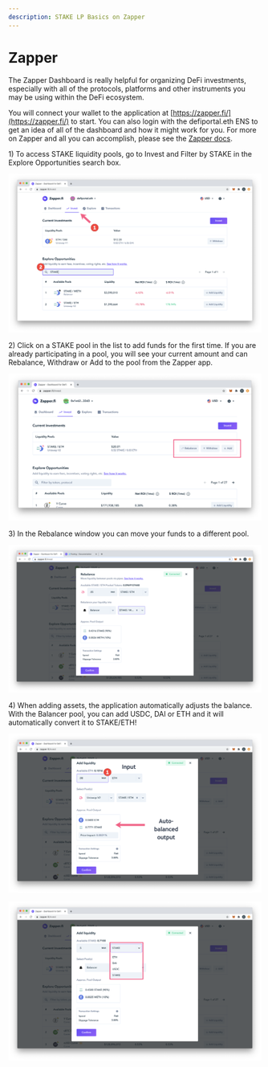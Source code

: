 ```yaml
---
description: STAKE LP Basics on Zapper
---
```


# Zapper

The Zapper Dashboard is really helpful for organizing DeFi investments, especially with all of the protocols, platforms and other instruments you may be using within the DeFi ecosystem.

You will connect your wallet to the application at [https://zapper.fi/](https://zapper.fi/) to start. You can also login with the defiportal.eth ENS to get an idea of all of the dashboard and how it might work for you. For more on Zapper and all you can accomplish, please see the [Zapper docs](https://docs.zapper.fi/).

1\) To access STAKE liquidity pools, go to Invest and Filter by STAKE in the Explore Opportunities search box.

![Finding STAKE pools](../../../.gitbook/assets/zapper1.png)

2\) Click on a STAKE pool in the list to add funds for the first time. If you are already participating in a pool, you will see your current amount and can Rebalance, Withdraw or Add to the pool from the Zapper app.

![Your pools will appear if you have any current investments](../../../.gitbook/assets/zapper2.png)

3\) In the Rebalance window you can move your funds to a different pool.

![Move investments from one platform to another](../../../.gitbook/assets/zapper5.png)

4\) When adding assets, the application automatically adjusts the balance. With the Balancer pool, you can add USDC, DAI or ETH and it will automatically convert it to STAKE/ETH!

![Enter in ETH, pool output with auto-balance. Click Confirm to initiate transaction.](../../../.gitbook/assets/zapper4.png)

![Its possible to fund a Balancer pool with DAI, USDC or ETH](../../../.gitbook/assets/zapper-3.png)



  


